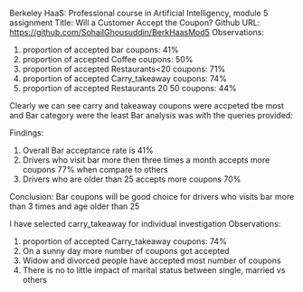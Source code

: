 Berkeley HaaS: Professional course in Artificial Intelligency, module 5 assignment
Title: Will a Customer Accept the Coupon?
Github URL: https://github.com/SohailGhousuddin/BerkHaasMod5
Observations:

1. proportion of accepted bar coupons: 41%
2. proportion of accepted Coffee coupons: 50%
3. proportion of accepted Restaurants<20 coupons: 71%
4. proportion of accepted Carry_takeaway coupons: 74%
5. proportion of accepted Restaurants 20 50 coupons: 44%

Clearly we can see carry and takeaway coupons were accpeted tbe most and Bar category were the least 
Bar analysis was with the queries provided:


Findings:
1. Overall Bar acceptance rate is 41%
2. Drivers who visit bar more then three times a month accepts more coupons 77% when compare to others
3. Drivers who are older than 25 accepts more coupons 70%

Conclusion: Bar coupons will be good choice for drivers who visits bar more than 3 times and age older than 25 

I have selected carry_takeaway for individual investigation
Observations:
1. proportion of accepted Carry_takeaway coupons: 74%
2. On a sunny day more number of coupons got accepted
3. Widow and divorced people have accepted most number of coupons
4. There is no to little impact of marital status between single, married vs others 

